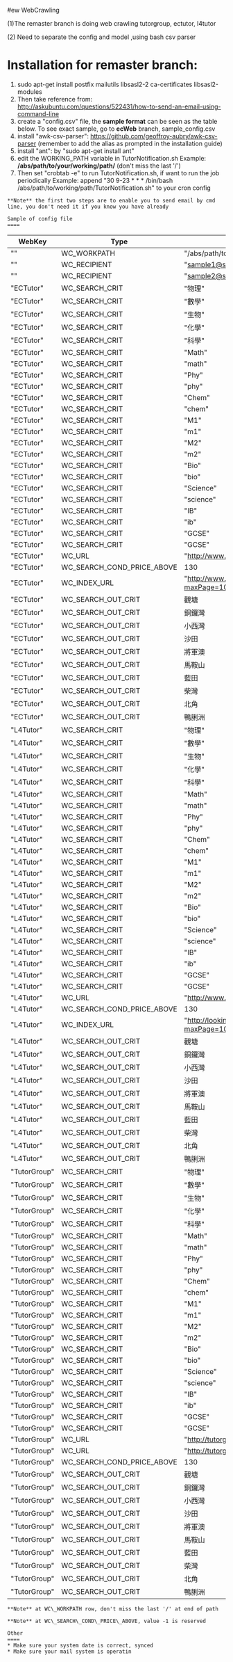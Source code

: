 #ew WebCrawling

(1)The remaster branch is doing web crawling tutorgroup, ectutor, l4tutor

(2) Need to separate the config and model ,using bash csv parser

Installation for remaster branch:
====
1. sudo apt-get install postfix mailutils libsasl2-2 ca-certificates libsasl2-modules
2. Then take reference from: http://askubuntu.com/questions/522431/how-to-send-an-email-using-command-line
3. create a "config.csv" file, the **sample format** can be seen as the table below. To see exact sample, go to **ecWeb** branch, sample\_config.csv
4. install "awk-csv-parser": https://github.com/geoffroy-aubry/awk-csv-parser (remember to add the alias as prompted in the installation guide)
5. install "ant": by "sudo apt-get install ant"
6. edit the WORKING\_PATH variable in TutorNotification.sh
  Example: **/abs/path/to/your/working/path/** (don't miss the last '/')
  7. Then set "crobtab -e" to run TutorNotification.sh, if want to run the job periodically
    Example: append "30 9-23 * * * /bin/bash /abs/path/to/working/path/TutorNotification.sh" to your cron config

    **Note** the first two steps are to enable you to send email by cmd line, you don't need it if you know you have already

    Sample of config file
    ====
WebKey|Type|Value
----|----|----
""|WC\_WORKPATH|"/abs/path/to/repo/"
""|WC\_RECIPIENT|"sample1@sample.com"
""|WC\_RECIPIENT|"sample2@sample.com"
"ECTutor"|WC\_SEARCH\_CRIT|"物理"
"ECTutor"|WC\_SEARCH\_CRIT|"數學"
"ECTutor"|WC\_SEARCH\_CRIT|"生物"
"ECTutor"|WC\_SEARCH\_CRIT|"化學"
"ECTutor"|WC\_SEARCH\_CRIT|"科學"
"ECTutor"|WC\_SEARCH\_CRIT|"Math"
"ECTutor"|WC\_SEARCH\_CRIT|"math"
"ECTutor"|WC\_SEARCH\_CRIT|"Phy"
"ECTutor"|WC\_SEARCH\_CRIT|"phy"
"ECTutor"|WC\_SEARCH\_CRIT|"Chem"
"ECTutor"|WC\_SEARCH\_CRIT|"chem"
"ECTutor"|WC\_SEARCH\_CRIT|"M1"
"ECTutor"|WC\_SEARCH\_CRIT|"m1"
"ECTutor"|WC\_SEARCH\_CRIT|"M2"
"ECTutor"|WC\_SEARCH\_CRIT|"m2"
"ECTutor"|WC\_SEARCH\_CRIT|"Bio"
"ECTutor"|WC\_SEARCH\_CRIT|"bio"
"ECTutor"|WC\_SEARCH\_CRIT|"Science"
"ECTutor"|WC\_SEARCH\_CRIT|"science"
"ECTutor"|WC\_SEARCH\_CRIT|"IB"
"ECTutor"|WC\_SEARCH\_CRIT|"ib"
"ECTutor"|WC\_SEARCH\_CRIT|"GCSE"
"ECTutor"|WC\_SEARCH\_CRIT|"GCSE"
"ECTutor"|WC\_URL|"http://www.ectutor.com/popup\_case.php?id="
"ECTutor"|WC\_SEARCH\_COND\_PRICE\_ABOVE|130
"ECTutor"|WC\_INDEX\_URL|"http://www.ectutor.com/search.php?maxPage=10&cPage=1&infoType=2&infoSex=&subject\_1=&district\_1=&educ\_1=&tutor\_id="
"ECTutor"|WC\_SEARCH\_OUT\_CRIT|觀塘
"ECTutor"|WC\_SEARCH\_OUT\_CRIT|銅鑼灣
"ECTutor"|WC\_SEARCH\_OUT\_CRIT|小西灣
"ECTutor"|WC\_SEARCH\_OUT\_CRIT|沙田
"ECTutor"|WC\_SEARCH\_OUT\_CRIT|將軍澳
"ECTutor"|WC\_SEARCH\_OUT\_CRIT|馬鞍山
"ECTutor"|WC\_SEARCH\_OUT\_CRIT|藍田
"ECTutor"|WC\_SEARCH\_OUT\_CRIT|柴灣
"ECTutor"|WC\_SEARCH\_OUT\_CRIT|北角
"ECTutor"|WC\_SEARCH\_OUT\_CRIT|鴨脷洲
"L4Tutor"|WC\_SEARCH\_CRIT|"物理"
"L4Tutor"|WC\_SEARCH\_CRIT|"數學"
"L4Tutor"|WC\_SEARCH\_CRIT|"生物"
"L4Tutor"|WC\_SEARCH\_CRIT|"化學"
"L4Tutor"|WC\_SEARCH\_CRIT|"科學"
"L4Tutor"|WC\_SEARCH\_CRIT|"Math"
"L4Tutor"|WC\_SEARCH\_CRIT|"math"
"L4Tutor"|WC\_SEARCH\_CRIT|"Phy"
"L4Tutor"|WC\_SEARCH\_CRIT|"phy"
"L4Tutor"|WC\_SEARCH\_CRIT|"Chem"
"L4Tutor"|WC\_SEARCH\_CRIT|"chem"
"L4Tutor"|WC\_SEARCH\_CRIT|"M1"
"L4Tutor"|WC\_SEARCH\_CRIT|"m1"
"L4Tutor"|WC\_SEARCH\_CRIT|"M2"
"L4Tutor"|WC\_SEARCH\_CRIT|"m2"
"L4Tutor"|WC\_SEARCH\_CRIT|"Bio"
"L4Tutor"|WC\_SEARCH\_CRIT|"bio"
"L4Tutor"|WC\_SEARCH\_CRIT|"Science"
"L4Tutor"|WC\_SEARCH\_CRIT|"science"
"L4Tutor"|WC\_SEARCH\_CRIT|"IB"
"L4Tutor"|WC\_SEARCH\_CRIT|"ib"
"L4Tutor"|WC\_SEARCH\_CRIT|"GCSE"
"L4Tutor"|WC\_SEARCH\_CRIT|"GCSE"
"L4Tutor"|WC\_URL|"http://www.looking4tutor.com/popup\_case.php?id="
"L4Tutor"|WC\_SEARCH\_COND\_PRICE\_ABOVE|130
"L4Tutor"|WC\_INDEX\_URL|"http://looking4tutor.com/search.php?maxPage=10&cPage=1&infoType=2&infoSex=&education\_1=&district\_1=&subject\_1=&tutor\_id="
"L4Tutor"|WC\_SEARCH\_OUT\_CRIT|觀塘
"L4Tutor"|WC\_SEARCH\_OUT\_CRIT|銅鑼灣
"L4Tutor"|WC\_SEARCH\_OUT\_CRIT|小西灣
"L4Tutor"|WC\_SEARCH\_OUT\_CRIT|沙田
"L4Tutor"|WC\_SEARCH\_OUT\_CRIT|將軍澳
"L4Tutor"|WC\_SEARCH\_OUT\_CRIT|馬鞍山
"L4Tutor"|WC\_SEARCH\_OUT\_CRIT|藍田
"L4Tutor"|WC\_SEARCH\_OUT\_CRIT|柴灣
"L4Tutor"|WC\_SEARCH\_OUT\_CRIT|北角
"L4Tutor"|WC\_SEARCH\_OUT\_CRIT|鴨脷洲
"TutorGroup"|WC\_SEARCH\_CRIT|"物理"
"TutorGroup"|WC\_SEARCH\_CRIT|"數學"
"TutorGroup"|WC\_SEARCH\_CRIT|"生物"
"TutorGroup"|WC\_SEARCH\_CRIT|"化學"
"TutorGroup"|WC\_SEARCH\_CRIT|"科學"
"TutorGroup"|WC\_SEARCH\_CRIT|"Math"
"TutorGroup"|WC\_SEARCH\_CRIT|"math"
"TutorGroup"|WC\_SEARCH\_CRIT|"Phy"
"TutorGroup"|WC\_SEARCH\_CRIT|"phy"
"TutorGroup"|WC\_SEARCH\_CRIT|"Chem"
"TutorGroup"|WC\_SEARCH\_CRIT|"chem"
"TutorGroup"|WC\_SEARCH\_CRIT|"M1"
"TutorGroup"|WC\_SEARCH\_CRIT|"m1"
"TutorGroup"|WC\_SEARCH\_CRIT|"M2"
"TutorGroup"|WC\_SEARCH\_CRIT|"m2"
"TutorGroup"|WC\_SEARCH\_CRIT|"Bio"
"TutorGroup"|WC\_SEARCH\_CRIT|"bio"
"TutorGroup"|WC\_SEARCH\_CRIT|"Science"
"TutorGroup"|WC\_SEARCH\_CRIT|"science"
"TutorGroup"|WC\_SEARCH\_CRIT|"IB"
"TutorGroup"|WC\_SEARCH\_CRIT|"ib"
"TutorGroup"|WC\_SEARCH\_CRIT|"GCSE"
"TutorGroup"|WC\_SEARCH\_CRIT|"GCSE"
"TutorGroup"|WC\_URL|"http://tutorgroup.hk/tutor/index.php"
"TutorGroup"|WC\_URL|"http://tutorgroup.hk/tutor/index.php?page=2"
"TutorGroup"|WC\_SEARCH\_COND\_PRICE\_ABOVE|130
"TutorGroup"|WC\_SEARCH\_OUT\_CRIT|觀塘
"TutorGroup"|WC\_SEARCH\_OUT\_CRIT|銅鑼灣
"TutorGroup"|WC\_SEARCH\_OUT\_CRIT|小西灣
"TutorGroup"|WC\_SEARCH\_OUT\_CRIT|沙田
"TutorGroup"|WC\_SEARCH\_OUT\_CRIT|將軍澳
"TutorGroup"|WC\_SEARCH\_OUT\_CRIT|馬鞍山
"TutorGroup"|WC\_SEARCH\_OUT\_CRIT|藍田
"TutorGroup"|WC\_SEARCH\_OUT\_CRIT|柴灣
"TutorGroup"|WC\_SEARCH\_OUT\_CRIT|北角
"TutorGroup"|WC\_SEARCH\_OUT\_CRIT|鴨脷洲
    **Note** at WC\_WORKPATH row, don't miss the last '/' at end of path

    **Note** at WC\_SEARCH\_COND\_PRICE\_ABOVE, value -1 is reserved

    Other
    ====
    * Make sure your system date is correct, synced
    * Make sure your mail system is operatin
